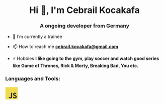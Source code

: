 <h1 align="center">Hi 👋, I'm Cebrail Kocakafa</h1>
<h3 align="center">A ongoing developer from Germany</h3>

- 🌱 I’m currently a trainee

- 📫 How to reach me **cebrail.kocakafa@gmail.com**

- ⚡ Hobbies **I like going to the gym, play soccer and watch good series like Game of Thrones, Rick & Morty, Breaking Bad, You etc.**



<h3 align="left">Languages and Tools:</h3>
<p align="left"> <a<a href="https://developer.mozilla.org/en-US/docs/Web/JavaScript" target="_blank" rel="noreferrer"> <img src="https://raw.githubusercontent.com/devicons/devicon/master/icons/javascript/javascript-original.svg" alt="javascript" width="40" height="40"/> </a> </p>
